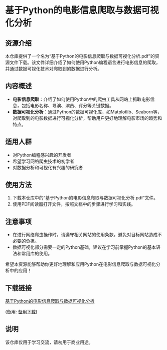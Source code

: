 # 基于Python的电影信息爬取与数据可视化分析

## 资源介绍

本仓库提供了一个名为“基于Python的电影信息爬取与数据可视化分析.pdf”的资源文件下载。该文件详细介绍了如何使用Python编程语言进行电影信息的爬取，并通过数据可视化技术对爬取到的数据进行分析。

## 内容概述

- **电影信息爬取**：介绍了如何使用Python中的爬虫工具从网站上抓取电影信息，包括电影名称、导演、演员、评分等关键数据。
- **数据可视化分析**：通过Python的数据可视化库，如Matplotlib、Seaborn等，对爬取到的电影数据进行可视化分析，帮助用户更好地理解电影市场的趋势和特点。

## 适用人群

- 对Python编程感兴趣的开发者
- 希望学习网络爬虫技术的初学者
- 对数据分析和可视化有兴趣的研究者

## 使用方法

1. 下载本仓库中的“基于Python的电影信息爬取与数据可视化分析.pdf”文件。
2. 使用PDF阅读器打开文件，按照文档中的步骤进行学习和实践。

## 注意事项

- 在进行网络爬虫操作时，请遵守相关网站的使用条款，避免对目标网站造成不必要的负担。
- 数据可视化部分需要一定的Python基础，建议在学习前掌握Python的基本语法和常用库的使用。

希望本资源能够帮助你更好地理解和应用Python在电影信息爬取与数据可视化分析中的应用！

## 下载链接
[基于Python的电影信息爬取与数据可视化分析](https://pan.quark.cn/s/3c5b239af10f) 

(备用: [备用下载](https://pan.baidu.com/s/1li_lXr79B0luDZ40LalSxw?pwd=1234))

## 说明

该仓库仅用于学习交流，请勿用于商业用途。
